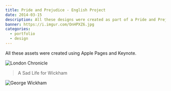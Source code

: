 ```yaml
---
title: Pride and Prejudice - English Project
date: 2014-03-15
description: All these designs were created as part of a Pride and Prejudice themed English project in the 11th grade.
banner: https://i.imgur.com/OnHPXZ6.jpg
categories:
  - portfolio
  - design
---
```


All these assets were created using Apple Pages and Keynote.

![London Chronicle](https://i.imgur.com/j05vETT.jpg)

> A Sad Life for Wickham

![George Wickham](https://i.imgur.com/LlXAQiG.jpg)
